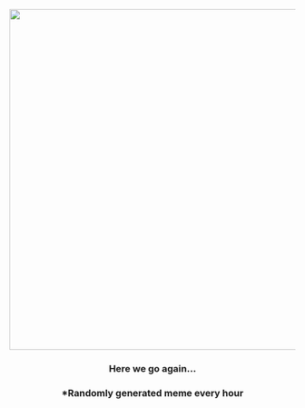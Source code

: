 <p align="center">
        <img src="https://i.redd.it/eafq3fyjjyu91.gif" width="600" height="600">
        </p>
        <h3 align="center">Here we go again…</h3>
        <h3 align="center">*Randomly generated meme every hour</h3>
    